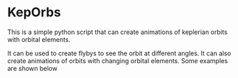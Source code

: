 # KepOrbs

This is a simple python script that can create animations of keplerian orbits with orbital elements.

It can be used to create flybys to see the orbit at different angles. It can also create animations of orbits with changing orbital elements. 
Some examples are shown below
